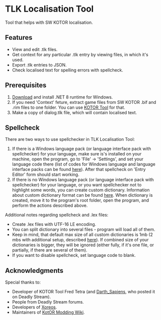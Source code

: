 # TLK Localisation Tool
Tool that helps with SW KOTOR localisation.

## Features
- View and edit .tlk files.
- Get context for any particular .tlk entry by viewing files, in which it's used.
- Export .tlk entries to JSON.
- Check localised text for spelling errors with spellcheck.

## Prerequisites
1. [Download](https://dotnet.microsoft.com/en-us/download/dotnet/8.0) and install .NET 8 runtime for Windows.
2. If you need 'Context' feture, extract game files from SW KOTOR .bif and .rim files to one folder. You can use [KOTOR Tool](https://deadlystream.com/files/file/280-kotor-tool/) for that.
3. Make a copy of dialog.tlk file, which will contain localised text.

## Spellcheck
There are two ways to use spellchecker in TLK Localisation Tool:
1. If there is a Windows language pack (or language interface pack with spellchecker) for your language, make sure is's installed on your machine, open the program, go to 'File' -> 'Settings', and set your language code there (list of codes for Windows language and language interface packs can be found [here](https://learn.microsoft.com/en-us/windows-hardware/manufacture/desktop/available-language-packs-for-windows?view=windows-11#language-packs)). After that spellcheck on 'Entry Editor' form should start working.
2. If there is no Windows language pack (or language interface pack with spellchecker) for your language, or you want spellchecker not to highlight some words, you can create custom dictionary. Information about custom dictionary format can be found [here](https://learn.microsoft.com/en-us/dotnet/api/system.windows.controls.spellcheck.customdictionaries?view=windowsdesktop-8.0#remarks). When dictionary is created, move it to the program's root folder, open the program, and perform the actions described above.

Additional notes regarding spellcheck and .lex files:
- Create .lex files with UTF-16 LE encoding.
- You can split dictionary into several files - program will load all of them.
- Keep in mind, that default max size of all custom dictionaries is 1mb (2 mbs with additional setup, described [here](https://learn.microsoft.com/en-us/windows/win32/api/spellcheck/nn-spellcheck-iuserdictionariesregistrar#remarks)). If combined size of your dictionaries is bigger, they will be ignored (either fully, if it's one file, or partially, if there are several of them).
- If you want to disable spellcheck, set language code to blank.

## Acknowledgments
Special thanks to:
- Developer of KOTOR Tool Fred Tetra (and [Darth_Sapiens](https://deadlystream.com/profile/9663-darth_sapiens/), who posted it on Deadly Stream).
- People from Deadly Stream forums.
- Developers of [Xoreos](https://github.com/xoreos/xoreos/tree/master).
- Maintainers of [KotOR Modding Wiki](https://kotor-modding.fandom.com/wiki/KotOR_Modding_Wiki).
